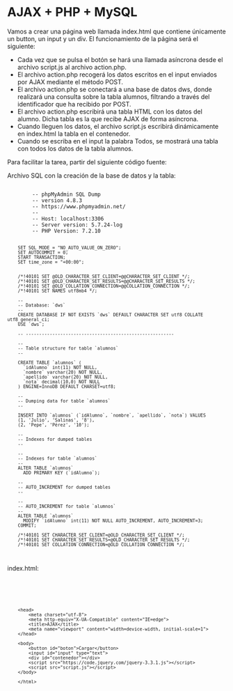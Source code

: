 <h1>AJAX + PHP + MySQL</h1>
<p>Vamos a crear una página web llamada index.html que contiene únicamente un button, un input y un div. El funcionamiento de la página será el siguiente:</p>

<ul>
    <li>Cada vez que se pulsa el botón se hará una llamada asíncrona desde el archivo script.js al archivo action.php.</li>
    <li>El archivo action.php recogerá los datos escritos en el input enviados por AJAX mediante el método POST.</li>
    <li>El archivo action.php se conectará a una base de datos dws, donde realizará una consulta sobre la tabla alumnos, filtrando a través del identificador que ha recibido por POST.</li>
    <li>El archivo action.php escribirá una tabla HTML con los datos del alumno. Dicha tabla es la que recibe AJAX de forma asíncrona.</li>
    <li>Cuando lleguen los datos, el archivo script.js escribirá dinámicamente en index.html la tabla en el contenedor.</li>
    <li>Cuando se escriba en el input la palabra Todos, se mostrará una tabla con todos los datos de la tabla alumnos.</li>
</ul>
<p>Para facilitar la tarea, partir del siguiente código fuente:</p>
<p>Archivo SQL con la creación de la base de datos y la tabla:</p>
<code>
        -- phpMyAdmin SQL Dump
        -- version 4.8.3
        -- https://www.phpmyadmin.net/
        --
        -- Host: localhost:3306
        -- Server version: 5.7.24-log
        -- PHP Version: 7.2.10
        
        SET SQL_MODE = "NO_AUTO_VALUE_ON_ZERO";
        SET AUTOCOMMIT = 0;
        START TRANSACTION;
        SET time_zone = "+00:00";
        
        
        /*!40101 SET @OLD_CHARACTER_SET_CLIENT=@@CHARACTER_SET_CLIENT */;
        /*!40101 SET @OLD_CHARACTER_SET_RESULTS=@@CHARACTER_SET_RESULTS */;
        /*!40101 SET @OLD_COLLATION_CONNECTION=@@COLLATION_CONNECTION */;
        /*!40101 SET NAMES utf8mb4 */;
        
        --
        -- Database: `dws`
        --
        CREATE DATABASE IF NOT EXISTS `dws` DEFAULT CHARACTER SET utf8 COLLATE utf8_general_ci;
        USE `dws`;
        
        -- --------------------------------------------------------
        
        --
        -- Table structure for table `alumnos`
        --
        
        CREATE TABLE `alumnos` (
          `idAlumno` int(11) NOT NULL,
          `nombre` varchar(20) NOT NULL,
          `apellido` varchar(20) NOT NULL,
          `nota` decimal(10,0) NOT NULL
        ) ENGINE=InnoDB DEFAULT CHARSET=utf8;
        
        --
        -- Dumping data for table `alumnos`
        --
        
        INSERT INTO `alumnos` (`idAlumno`, `nombre`, `apellido`, `nota`) VALUES
        (1, 'Julio', 'Salinas', '8'),
        (2, 'Pepe', 'Pérez', '10');
        
        --
        -- Indexes for dumped tables
        --
        
        --
        -- Indexes for table `alumnos`
        --
        ALTER TABLE `alumnos`
          ADD PRIMARY KEY (`idAlumno`);
        
        --
        -- AUTO_INCREMENT for dumped tables
        --
        
        --
        -- AUTO_INCREMENT for table `alumnos`
        --
        ALTER TABLE `alumnos`
          MODIFY `idAlumno` int(11) NOT NULL AUTO_INCREMENT, AUTO_INCREMENT=3;
        COMMIT;
        
        /*!40101 SET CHARACTER_SET_CLIENT=@OLD_CHARACTER_SET_CLIENT */;
        /*!40101 SET CHARACTER_SET_RESULTS=@OLD_CHARACTER_SET_RESULTS */;
        /*!40101 SET COLLATION_CONNECTION=@OLD_COLLATION_CONNECTION */;
</code>
<p>index.html:</p>
<code>
        <!DOCTYPE html>
        <html>

        <head>
            <meta charset="utf-8">
            <meta http-equiv="X-UA-Compatible" content="IE=edge">
            <title>AJAX</title>
            <meta name="viewport" content="width=device-width, initial-scale=1">
        </head>

        <body>
            <button id="boton">Cargar</button>
            <input id="input" type="text">
            <div id="contenedor"></div>
            <script src="https://code.jquery.com/jquery-3.3.1.js"></script>
            <script src="script.js"></script>
        </body>

        </html>
</code>
